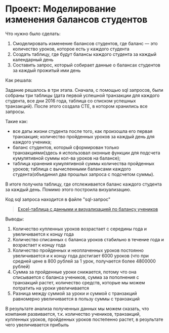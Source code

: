 # Проект: Моделирование изменения балансов студентов

Что нужно было сделать: 

1. Смоделировать изменение балансов студентов, где баланс — это количество уроков, которое есть у каждого студента
2. Создать таблицу, где будут балансы каждого студента за каждый календарный день
3. Составить запрос, который собирает данные о балансах студентов за каждый прожитый ими день

Как решала: 

Задание решалось в три этапа. Сначала, с помощью sql запросов, были собраны три таблицы (дата первой успешной транзакции для каждого студента, все дни 2016 года, таблица со списком успешных транзакций). После этого создала CTE, в котором хранились все запросы. 

Такие как: 
- все даты жизни студента после того, как произошла его первая транзакция; количество пройденных уроков за каждый день для каждого ученика; 
- баланс студентов, который сформирован только транзакциями(здесь я использовал оконные функции для подсчета кумулятивной суммы кол-ва уроков на балансе); 
- таблица хранения кумулятивной суммы количества пройденных уроков; таблица с вычисленными балансами каждого студента(объединил два прошлых запроса с подсчетом суммы). 

В итоге получила таблицу, где отслеживается баланс каждого студента за каждый день. Помимо этого построила визуализацию.

Код sql запроса находится в файле "sql-запрос"

> <a href="https://docs.google.com/spreadsheets/d/1QzAQwFeuVdxwSPwIzK2o1VPz-lYDMpgo/edit?usp=sharing&ouid=112922628303316243157&rtpof=true&sd=true"> Excel-таблица с данными и визуализацией по балансу учеников</a> 

Выводы:

1. Количество купленных уроков возрастает с середины года и увеличивается к концу года
2. Количество списанных с баланса уроков стабильно в течение года и возрастает к концу года
3. Количество пройденных и неоплаченных уроков постоянно увеличивается и к концу года достигает 6000 уроков (что при средней цене в 800 рублей за 1 урок, получается более 4800000 рублей)
4. Сумма за пройденные уроки снижается, потому что она списывается с баланса учеников, сумма за пополнения с транзакций растет, количество средств, которые мы можем потратить на уроки увеличивается
5. Разница между суммой за уроки и суммой с транзакций равномерно увеличивается в пользу суммы с транзакций

В результате анализа полученных данных мы можем сказать, что компания развивается, т.к. количество учеников, транзакций, купленных уроков, пройденных уроков постепенно растет, в результате чего увеличивается прибыль
